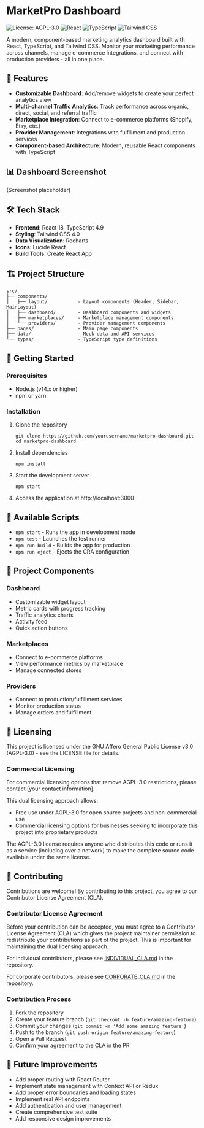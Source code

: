 # MarketPro Dashboard

![License: AGPL-3.0](https://img.shields.io/badge/License-AGPL--3.0-blue.svg)
![React](https://img.shields.io/badge/React-18-blue)
![TypeScript](https://img.shields.io/badge/TypeScript-4.9-blue)
![Tailwind CSS](https://img.shields.io/badge/Tailwind-4.0-blue)

A modern, component-based marketing analytics dashboard built with React, TypeScript, and Tailwind CSS. Monitor your marketing performance across channels, manage e-commerce integrations, and connect with production providers - all in one place.

## 🚀 Features

- **Customizable Dashboard**: Add/remove widgets to create your perfect analytics view
- **Multi-channel Traffic Analytics**: Track performance across organic, direct, social, and referral traffic
- **Marketplace Integration**: Connect to e-commerce platforms (Shopify, Etsy, etc.)
- **Provider Management**: Integrations with fulfillment and production services
- **Component-based Architecture**: Modern, reusable React components with TypeScript

## 📊 Dashboard Screenshot

(Screenshot placeholder)

## 🛠️ Tech Stack

- **Frontend**: React 18, TypeScript 4.9
- **Styling**: Tailwind CSS 4.0
- **Data Visualization**: Recharts
- **Icons**: Lucide React
- **Build Tools**: Create React App

## 🏗️ Project Structure

```
src/
├── components/
│   ├── layout/           - Layout components (Header, Sidebar, MainLayout)
│   ├── dashboard/        - Dashboard components and widgets
│   ├── marketplaces/     - Marketplace management components
│   └── providers/        - Provider management components
├── pages/                - Main page components
├── data/                 - Mock data and API services
└── types/                - TypeScript type definitions
```

## 🚀 Getting Started

### Prerequisites

- Node.js (v14.x or higher)
- npm or yarn

### Installation

1. Clone the repository
   ```
   git clone https://github.com/yourusername/marketpro-dashboard.git
   cd marketpro-dashboard
   ```

2. Install dependencies
   ```
   npm install
   ```

3. Start the development server
   ```
   npm start
   ```

4. Access the application at http://localhost:3000

## 🔄 Available Scripts

- `npm start` - Runs the app in development mode
- `npm test` - Launches the test runner
- `npm run build` - Builds the app for production
- `npm run eject` - Ejects the CRA configuration

## 🧩 Project Components

### Dashboard
- Customizable widget layout
- Metric cards with progress tracking
- Traffic analytics charts
- Activity feed
- Quick action buttons

### Marketplaces
- Connect to e-commerce platforms
- View performance metrics by marketplace
- Manage connected stores

### Providers
- Connect to production/fulfillment services
- Monitor production status
- Manage orders and fulfillment

## 📝 Licensing

This project is licensed under the GNU Affero General Public License v3.0 (AGPL-3.0) - see the LICENSE file for details.

### Commercial Licensing

For commercial licensing options that remove AGPL-3.0 restrictions, please contact [your contact information].

This dual licensing approach allows:
- Free use under AGPL-3.0 for open source projects and non-commercial use
- Commercial licensing options for businesses seeking to incorporate this project into proprietary products

The AGPL-3.0 license requires anyone who distributes this code or runs it as a service (including over a network) to make the complete source code available under the same license.

## 🤝 Contributing

Contributions are welcome! By contributing to this project, you agree to our Contributor License Agreement (CLA).

### Contributor License Agreement

Before your contribution can be accepted, you must agree to a Contributor License Agreement (CLA) which gives the project maintainer permission to redistribute your contributions as part of the project. This is important for maintaining the dual licensing approach.

For individual contributors, please see [INDIVIDUAL_CLA.md](./INDIVIDUAL_CLA.md) in the repository.

For corporate contributors, please see [CORPORATE_CLA.md](./CORPORATE_CLA.md) in the repository.

### Contribution Process

1. Fork the repository
2. Create your feature branch (`git checkout -b feature/amazing-feature`)
3. Commit your changes (`git commit -m 'Add some amazing feature'`)
4. Push to the branch (`git push origin feature/amazing-feature`)
5. Open a Pull Request
6. Confirm your agreement to the CLA in the PR

## 🔮 Future Improvements

- Add proper routing with React Router
- Implement state management with Context API or Redux
- Add proper error boundaries and loading states
- Implement real API endpoints
- Add authentication and user management
- Create comprehensive test suite
- Add responsive design improvements
